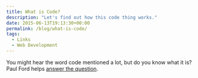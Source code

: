 ```yaml
---
title: What is Code?
description: "Let's find out how this code thing works."
date: 2015-06-13T19:13:30+00:00
permalink: /blog/what-is-code/
tags:
  - Links
  - Web Development
---
```


You might hear the word code mentioned a lot, but do you know what it is? Paul Ford helps [answer the question](http://www.bloomberg.com/graphics/2015-paul-ford-what-is-code/).
